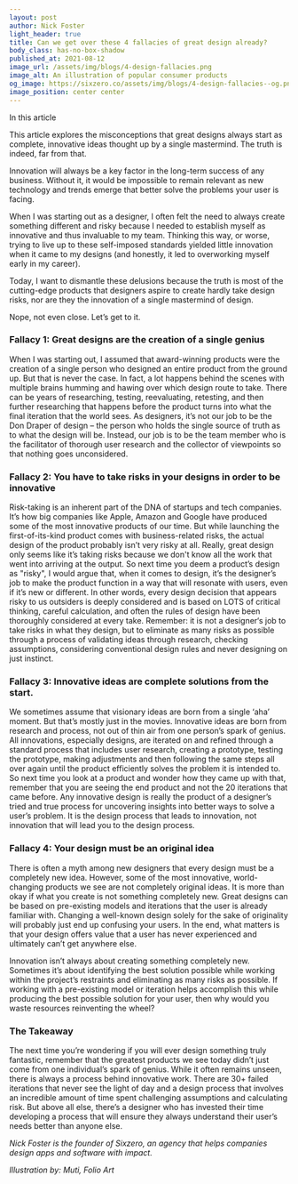 ```yaml
---
layout: post
author: Nick Foster
light_header: true
title: Can we get over these 4 fallacies of great design already? 
body_class: has-no-box-shadow
published_at: 2021-08-12
image_url: /assets/img/blogs/4-design-fallacies.png
image_alt: An illustration of popular consumer products
og_image: https://sixzero.co/assets/img/blogs/4-design-fallacies--og.png
image_position: center center
---
```


<div class="post-summary">
  <span class="post-summary__highlight-text">In this article</span>
  <p>
    This article explores the misconceptions that great designs always start as complete, innovative ideas thought up by a single mastermind. The truth is indeed, far from that.
  </p>
</div>

Innovation will always be a key factor in the long-term success of any business. Without it, it would be impossible to remain relevant as new technology and trends emerge that better solve the problems your user is facing.

When I was starting out as a designer, I often felt the need to always create something different and risky because I needed to establish myself as innovative and thus invaluable to my team. Thinking this way, or worse, trying to live up to these self-imposed standards yielded little innovation when it came to my designs (and honestly, it led to overworking myself early in my career). 

Today, I want to dismantle these delusions because the truth is most of the cutting-edge products that designers aspire to create hardly take design risks, nor are they the innovation of a single mastermind of design. 

Nope, not even close.  Let’s get to it. 


### Fallacy 1: Great designs are the creation of a single genius

When I was starting out, I assumed that award-winning products were the creation of a single person who designed an entire product from the ground up. But that is never the case. In fact, a lot happens behind the scenes with multiple brains humming and hawing over which design route to take.  There can be years of researching, testing, reevaluating, retesting, and then further researching that happens before the product turns into what the final iteration that the world sees. As designers, it’s not our job to be the Don Draper of design – the person who holds the single source of truth as to what the design will be. Instead, our job is to be the team member who is the facilitator of thorough user research and the collector of viewpoints so that nothing goes unconsidered.

### Fallacy 2: You have to take risks in your designs in order to be innovative

Risk-taking is an inherent part of the DNA of startups and tech companies. It’s how big companies like Apple, Amazon and Google have produced some of the most innovative products of our time. But while launching the first-of-its-kind product comes with business-related risks, the actual design of the product probably isn’t very risky at all. Really, great design only seems like it’s taking risks because we don't know all the work that went into arriving at the output.  So next time you deem a product’s design as "risky", I would argue that, when it comes to design, it’s the designer’s job to make the product function in a way that will resonate with users, even if it’s new or different. In other words, every design decision that appears risky to us outsiders is deeply considered and is based on LOTS of critical thinking, careful calculation, and often the rules of design have been thoroughly considered at every take. Remember: it is not a designer‘s job to take risks in what they design, but to eliminate as many risks as possible through a process of validating ideas through research, checking assumptions, considering conventional design rules and never designing on just instinct.  

### Fallacy 3: Innovative ideas are complete solutions from the start. 

We sometimes assume that visionary ideas are born from a single ‘aha’ moment. But that’s mostly just in the movies. Innovative ideas are born from research and process, not out of thin air from one person’s spark of genius. All innovations, especially designs, are iterated on and refined through a standard process that includes user research, creating a prototype, testing the prototype, making adjustments and then following the same steps all over again until the product efficiently solves the problem it is intended to. So next time you look at a product and wonder how they came up with that, remember that you are seeing the end product and not the 20 iterations that came before. Any innovative design is really the product of a designer’s tried and true process for uncovering insights into better ways to solve a user’s problem. It is the design process that leads to innovation, not innovation that will lead you to the design process. 


### Fallacy 4: Your design must be an original idea
There is often a myth among new designers that every design must be a completely new idea. However, some of the most innovative, world-changing products we see are not completely original ideas.  It is more than okay if what you create is not something completely new.  Great designs can be based on pre-existing models and iterations that the user is already familiar with. Changing a well-known design solely for the sake of originality will probably just end up confusing your users. In the end, what matters is that your design offers value that a user has never experienced and ultimately can’t get anywhere else. 

Innovation isn’t always about creating something completely new. Sometimes it’s about identifying the best solution possible while working within the project’s restraints and eliminating as many risks as possible. If working with a pre-existing model or iteration helps accomplish this while producing the best possible solution for your user, then why would you waste resources reinventing the wheel?


### The Takeaway
The next time you’re wondering if you will ever design something truly fantastic, remember that the greatest products we see today didn’t just come from one individual’s spark of genius. While it often remains unseen, there is always a process behind innovative work. There are 30+ failed iterations that never see the light of day and a design process that involves an incredible amount of time spent challenging assumptions and calculating risk. But above all else, there’s a designer who has invested their time developing a process that will ensure they always understand their user’s needs better than anyone else. 

_Nick Foster is the founder of Sixzero, an agency that helps companies design apps and software with impact._

_Illustration by: Muti, Folio Art_
